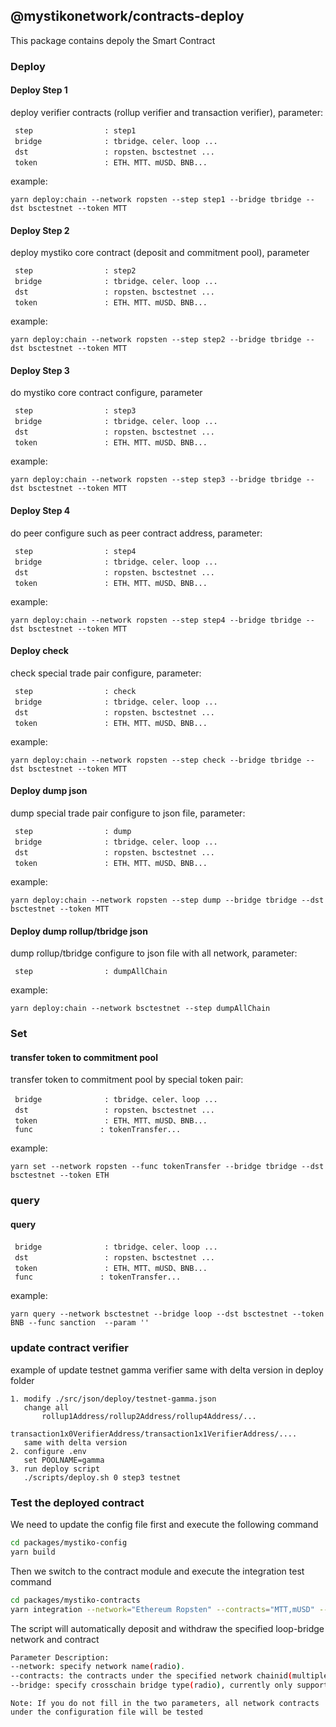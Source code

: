 ## @mystikonetwork/contracts-deploy
This package contains depoly the Smart Contract

### Deploy
#### Deploy Step 1
deploy verifier contracts (rollup verifier and transaction verifier), parameter:

```
 step                : step1
 bridge              : tbridge、celer、loop ...
 dst                 : ropsten、bsctestnet ...
 token               : ETH、MTT、mUSD、BNB...
```
example:

```yarn deploy:chain --network ropsten --step step1 --bridge tbridge --dst bsctestnet --token MTT```

#### Deploy Step 2
deploy mystiko core contract (deposit and commitment pool), parameter
```
 step                : step2
 bridge              : tbridge、celer、loop ...
 dst                 : ropsten、bsctestnet ...
 token               : ETH、MTT、mUSD、BNB...
```
example:

```yarn deploy:chain --network ropsten --step step2 --bridge tbridge --dst bsctestnet --token MTT```

#### Deploy Step 3
do mystiko core contract configure, parameter
```
 step                : step3
 bridge              : tbridge、celer、loop ...
 dst                 : ropsten、bsctestnet ...
 token               : ETH、MTT、mUSD、BNB...
```
example:

```yarn deploy:chain --network ropsten --step step3 --bridge tbridge --dst bsctestnet --token MTT```

#### Deploy Step 4
do peer configure such as peer contract address, parameter:
```
 step                : step4
 bridge              : tbridge、celer、loop ...
 dst                 : ropsten、bsctestnet ...
 token               : ETH、MTT、mUSD、BNB...
```
example:

```yarn deploy:chain --network ropsten --step step4 --bridge tbridge --dst bsctestnet --token MTT```

#### Deploy check
check special trade pair configure, parameter:
```
 step                : check
 bridge              : tbridge、celer、loop ...
 dst                 : ropsten、bsctestnet ...
 token               : ETH、MTT、mUSD、BNB...
```
example:

```yarn deploy:chain --network ropsten --step check --bridge tbridge --dst bsctestnet --token MTT```

#### Deploy dump json
dump special trade pair configure to json file, parameter:
```
 step                : dump
 bridge              : tbridge、celer、loop ...
 dst                 : ropsten、bsctestnet ...
 token               : ETH、MTT、mUSD、BNB...
```
example:

```yarn deploy:chain --network ropsten --step dump --bridge tbridge --dst bsctestnet --token MTT```

#### Deploy dump rollup/tbridge json
dump rollup/tbridge configure to json file with all network, parameter:
```
 step                : dumpAllChain
```
example:

```yarn deploy:chain --network bsctestnet --step dumpAllChain```

### Set
#### transfer token to commitment pool
transfer token to commitment pool by special token pair:
```
 bridge              : tbridge、celer、loop ...
 dst                 : ropsten、bsctestnet ...
 token               : ETH、MTT、mUSD、BNB...
 func               : tokenTransfer...
```
example:

```yarn set --network ropsten --func tokenTransfer --bridge tbridge --dst bsctestnet --token ETH```



### query
#### query

```
 bridge              : tbridge、celer、loop ...
 dst                 : ropsten、bsctestnet ...
 token               : ETH、MTT、mUSD、BNB...
 func               : tokenTransfer...
```
example:

```yarn query --network bsctestnet --bridge loop --dst bsctestnet --token BNB --func sanction  --param ''```

### update contract verifier
example of update testnet gamma verifier same with delta version in deploy folder
```
1. modify ./src/json/deploy/testnet-gamma.json
   change all
       rollup1Address/rollup2Address/rollup4Address/...
       transaction1x0VerifierAddress/transaction1x1VerifierAddress/....
   same with delta version
2. configure .env
   set POOLNAME=gamma
3. run deploy script
   ./scripts/deploy.sh 0 step3 testnet
```


### Test the deployed contract
We need to update the config file first and execute the following command
```bash
cd packages/mystiko-config
yarn build
```
Then we switch to the contract module and execute the integration test command
```bash
cd packages/mystiko-contracts
yarn integration --network="Ethereum Ropsten" --contracts="MTT,mUSD" --bridge="Loop"
```
The script will automatically deposit and withdraw the specified loop-bridge network and contract
```bash
Parameter Description:
--network: specify network name(radio).
--contracts: the contracts under the specified network chainid(multiple choice).
--bridge: specify crosschain bridge type(radio), currently only supports Loop.
```
`Note: If you do not fill in the two parameters, all network contracts under the configuration file will be tested`
